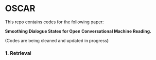 # OSCAR

This repo contains codes for the following paper:

**Smoothing Dialogue States for Open Conversational Machine Reading.**

(Codes are being cleaned and updated in progress)

### 1. Retrieval
